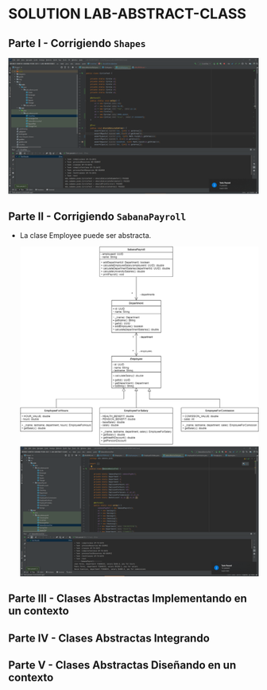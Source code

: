 # SOLUTION LAB-ABSTRACT-CLASS
## Parte I - Corrigiendo `Shapes`


![](img/test-passed-circle-class.PNG)

## Parte II - Corrigiendo `SabanaPayroll`
* La clase Employee puede ser abstracta.

  ![](img/sabanapayroll-class-diagram-act.png)
  ![](img/EmployeeTest.png)

## Parte III - Clases Abstractas Implementando en un contexto


## Parte IV - Clases Abstractas Integrando


## Parte V - Clases Abstractas Diseñando en un contexto
